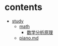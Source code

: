 # contents

- [study](./contents.md)
    - [math](./math)
        - [数学分析原理](./math/数学分析原理)
    - [piano.md](./piano.md)
